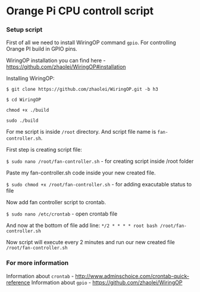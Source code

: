 # Orange Pi CPU controll script

### Setup script
First of all we need to install WiringOP command `gpio`. For controlling Orange PI build in GPIO pins.

WiringOP installation you can find here - https://github.com/zhaolei/WiringOP#installation

Installing WiringOP:

`$ git clone https://github.com/zhaolei/WiringOP.git -b h3`

`$ cd WiringOP`

`chmod +x ./build`

`sudo ./build`


For me script is inside `/root` directory. And script file name is `fan-controller.sh`.

First step is creating script file:

`$ sudo nano /root/fan-controller.sh` - for creating script inside /root folder

Paste my fan-controller.sh code inside your new created file.

`$ sudo chmod +x /root/fan-controller.sh` - for adding exacutable status to file

Now add fan controller script to crontab.

`$ sudo nano /etc/crontab` - open crontab file

And now at the bottom of file add line: `*/2 * * * * root bash /root/fan-controller.sh`

Now script will execute every 2 minutes and run our new created file `/root/fan-controller.sh`

### For more information

Information about `crontab` - http://www.adminschoice.com/crontab-quick-reference
Information about `gpio` - https://github.com/zhaolei/WiringOP

